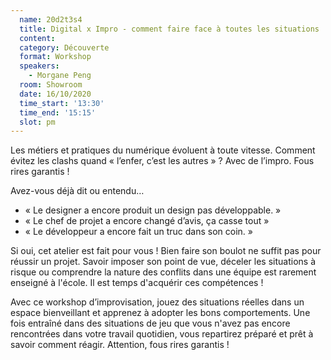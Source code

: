 ```yaml
---
  name: 20d2t3s4
  title: Digital x Impro - comment faire face à toutes les situations
  content:
  category: Découverte
  format: Workshop
  speakers: 
    - Morgane Peng
  room: Showroom
  date: 16/10/2020
  time_start: '13:30'
  time_end: '15:15'
  slot: pm
---
```

Les métiers et pratiques du numérique évoluent à toute vitesse. Comment évitez les clashs quand « l’enfer, c’est les autres » ? Avec de l’impro. Fous rires garantis !

Avez-vous déjà dit ou entendu…
- « Le designer a encore produit un design pas développable. »
- « Le chef de projet a encore changé d’avis, ça casse tout »
- « Le développeur a encore fait un truc dans son coin. »

Si oui, cet atelier est fait pour vous ! Bien faire son boulot ne suffit pas pour réussir un projet. Savoir imposer son point de vue, déceler les situations à risque ou comprendre la nature des conflits dans une équipe est rarement enseigné à l'école. Il est temps d'acquérir ces compétences !

Avec ce workshop d’improvisation, jouez des situations réelles dans un espace bienveillant et apprenez à adopter les bons comportements. Une fois entraîné dans des situations de jeu que vous n'avez pas encore rencontrées dans votre travail quotidien, vous repartirez préparé et prêt à savoir comment réagir. Attention, fous rires garantis !

